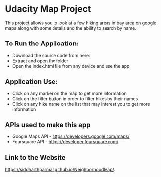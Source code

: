 # Udacity Map Project
This project allows you to look at a few hiking areas in bay area on google maps along with some details and the ability to search by name. 

## To Run the Application:

* Download the source code from here:
* Extract and open the folder
* Open the index.html file from any device and use the app

## Application Use:

* Click on any marker on the map to get more information
* Click on the filter button in order to filter hikes by their names
* Click on any hike name on the list that may interest you to get more information


## APIs used to make this app

* Google Maps API - https://developers.google.com/maps/
* Foursquare API - https://developer.foursquare.com/

## Link to the Website 
https://siddharthparmar.github.io/NeighborhoodMap/.
